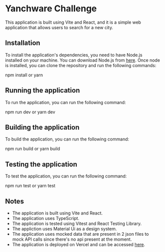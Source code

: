 # Yanchware Challenge

This application is built using Vite and React, and it is a simple web application that allows users to search for a new city.

## Installation

To install the application's dependencies, you need to have Node.js installed on your machine. You can download Node.js from [here](https://nodejs.org/en/).
Once node is installed, you can clone the repository and run the following commands:

npm install or yarn 

## Running the application

To run the application, you can run the following command:

npm run dev or yarn dev

## Building the application

To build the application, you can run the following command:

npm run build or yarn build

## Testing the application

To test the application, you can run the following command:

npm run test or yarn test

## Notes

- The application is built using Vite and React.
- The application uses TypeScript.
- The application is tested using Vitest and React Testing Library.
- The appliction uses Material Ui as a design system.
- The application uses mocked data that are present in 2 json files to mock API calls since there's no api present at the moment.
- The application is deployed on Vercel and can be accessed [here](https://yanchware-challenge-platform-kuai.vercel.app/).





